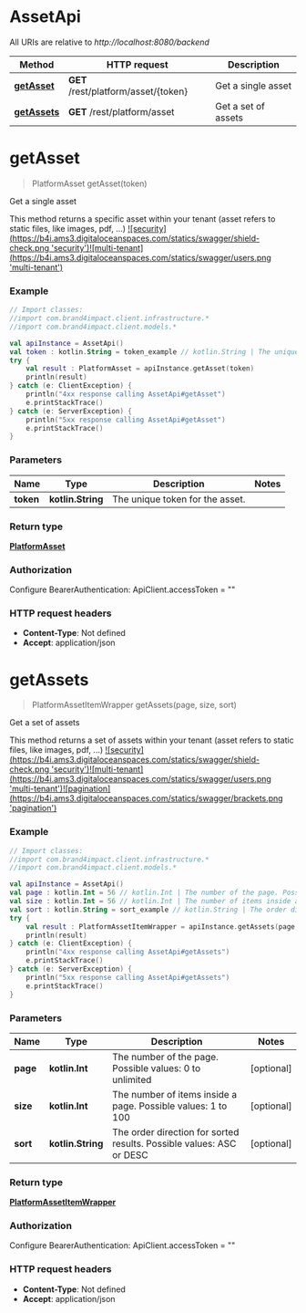 # AssetApi

All URIs are relative to *http://localhost:8080/backend*

Method | HTTP request | Description
------------- | ------------- | -------------
[**getAsset**](AssetApi.md#getAsset) | **GET** /rest/platform/asset/{token} | Get a single asset
[**getAssets**](AssetApi.md#getAssets) | **GET** /rest/platform/asset | Get a set of assets


<a name="getAsset"></a>
# **getAsset**
> PlatformAsset getAsset(token)

Get a single asset

This method returns a specific asset within your tenant (asset refers to static files, like images, pdf, ...)  [![security](https://b4i.ams3.digitaloceanspaces.com/statics/swagger/shield-check.png &#39;security&#39;)](http://localhost:8080/backend/blog/home#seguridad)[![multi-tenant](https://b4i.ams3.digitaloceanspaces.com/statics/swagger/users.png &#39;multi-tenant&#39;)](http://localhost:8080/backend/blog/home#multitenant)

### Example
```kotlin
// Import classes:
//import com.brand4impact.client.infrastructure.*
//import com.brand4impact.client.models.*

val apiInstance = AssetApi()
val token : kotlin.String = token_example // kotlin.String | The unique token for the asset.
try {
    val result : PlatformAsset = apiInstance.getAsset(token)
    println(result)
} catch (e: ClientException) {
    println("4xx response calling AssetApi#getAsset")
    e.printStackTrace()
} catch (e: ServerException) {
    println("5xx response calling AssetApi#getAsset")
    e.printStackTrace()
}
```

### Parameters

Name | Type | Description  | Notes
------------- | ------------- | ------------- | -------------
 **token** | **kotlin.String**| The unique token for the asset. |

### Return type

[**PlatformAsset**](PlatformAsset.md)

### Authorization


Configure BearerAuthentication:
    ApiClient.accessToken = ""

### HTTP request headers

 - **Content-Type**: Not defined
 - **Accept**: application/json

<a name="getAssets"></a>
# **getAssets**
> PlatformAssetItemWrapper getAssets(page, size, sort)

Get a set of assets

This method returns a set of assets within your tenant (asset refers to static files, like images, pdf, ...)    [![security](https://b4i.ams3.digitaloceanspaces.com/statics/swagger/shield-check.png &#39;security&#39;)](http://localhost:8080/backend/blog/home#seguridad)[![multi-tenant](https://b4i.ams3.digitaloceanspaces.com/statics/swagger/users.png &#39;multi-tenant&#39;)](http://localhost:8080/backend/blog/home#multitenant)[![pagination](https://b4i.ams3.digitaloceanspaces.com/statics/swagger/brackets.png &#39;pagination&#39;)](http://localhost:8080/backend/blog/home#pagination)

### Example
```kotlin
// Import classes:
//import com.brand4impact.client.infrastructure.*
//import com.brand4impact.client.models.*

val apiInstance = AssetApi()
val page : kotlin.Int = 56 // kotlin.Int | The number of the page. Possible values: 0 to unlimited
val size : kotlin.Int = 56 // kotlin.Int | The number of items inside a page. Possible values: 1 to 100
val sort : kotlin.String = sort_example // kotlin.String | The order direction for sorted results. Possible values: ASC or DESC
try {
    val result : PlatformAssetItemWrapper = apiInstance.getAssets(page, size, sort)
    println(result)
} catch (e: ClientException) {
    println("4xx response calling AssetApi#getAssets")
    e.printStackTrace()
} catch (e: ServerException) {
    println("5xx response calling AssetApi#getAssets")
    e.printStackTrace()
}
```

### Parameters

Name | Type | Description  | Notes
------------- | ------------- | ------------- | -------------
 **page** | **kotlin.Int**| The number of the page. Possible values: 0 to unlimited | [optional]
 **size** | **kotlin.Int**| The number of items inside a page. Possible values: 1 to 100 | [optional]
 **sort** | **kotlin.String**| The order direction for sorted results. Possible values: ASC or DESC | [optional]

### Return type

[**PlatformAssetItemWrapper**](PlatformAssetItemWrapper.md)

### Authorization


Configure BearerAuthentication:
    ApiClient.accessToken = ""

### HTTP request headers

 - **Content-Type**: Not defined
 - **Accept**: application/json

